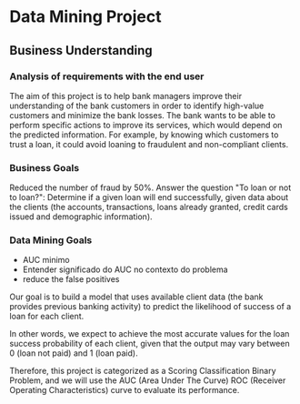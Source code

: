 # Data Mining Project

## Business Understanding

### Analysis of requirements with the end user

The aim of this project is to help bank managers improve their understanding of the bank customers in order to identify high-value customers and minimize the bank losses. 
The bank wants to be able to perform specific actions to improve its services, which would depend on the predicted information. For example, by knowing which customers to trust a loan, it could avoid loaning to fraudulent and non-compliant clients.

### Business Goals

Reduced the number of fraud by 50%.
Answer the question "To loan or not to loan?": 
Determine if a given loan will end successfully, given data about the clients (the accounts, transactions, loans already granted, credit cards issued and demographic information).

### Data Mining Goals

- AUC minimo
- Entender significado do AUC no contexto do problema
- reduce the false positives

Our goal is to build a model that uses available client data (the bank provides previous banking activity) to predict the likelihood of success of a loan for each client.

In other words, we expect to achieve the most accurate values for the loan success probability of each client, given that the output may vary between 0 (loan not paid) and 1 (loan paid).

Therefore, this project is categorized as a Scoring Classification Binary Problem, and we will use the AUC (Area Under The Curve) ROC (Receiver Operating Characteristics) curve to evaluate its performance.
